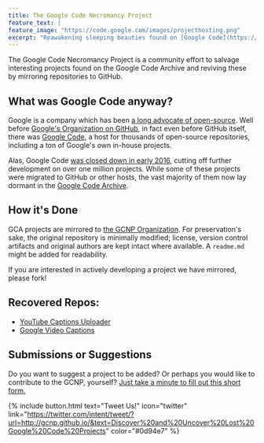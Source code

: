```yaml
---
title: The Google Code Necromancy Project
feature_text: |
feature_image: "https://code.google.com/images/projecthosting.png"
excerpt: "Reawakening sleeping beauties found on [Google Code](https://code.google.com/archive/)."
---
```


The Google Code Necromancy Project is a community effort to salvage interesting projects found on the Google Code Archive and reviving these by mirroring repositories to GitHub.

## What was Google Code anyway?

Google is a company which has been [a long advocate of open-source](https://opensource.googleblog.com/2008/02/welcome-to-google-open-source-blog.html). Well before [Google's Organization on GitHub](https://github.com/google/), in fact even before GitHub itself, there was [Google Code](https://code.google.com/), a host for thousands of open-source repositories, including a ton of Google's own in-house projects.

Alas, Google Code [was closed down in early 2016](https://code.google.com/archive/), cutting off further development on over one million projects. While some of these projects were migrated to GitHub or other hosts, the vast majority of them now lay dormant in the [Google Code Archive](https://code.google.com/archive/d/code.google.com).

## How it's Done

GCA projects are mirrored to [the GCNP Organization](https://github.com/GCNP). For preservation's sake, the original repository is minimally modified; license, version control artifacts and original authors are kept intact where available. A `readme.md` might be added for readability.

If you are interested in actively developing a project we have mirrored, please fork!

## Recovered Repos:

- [YouTube Captions Uploader](https://github.com/GCNP/youtube-captions-uploader)
- [Google Video Captions](https://github.com/GCNP/google-video-captions)

[comment]: <> (## Demonstrations)

## Submissions or Suggestions

Do you want to suggest a project to be added? Or perhaps you would like to contribute to the GCNP, yourself? [Just take a minute to fill out this short form.](https://forms.gle/QxusrdhA9gp6bsaX7)


{% include button.html text="Tweet Us!" icon="twitter" link="https://twitter.com/intent/tweet/?url=http://gcnp.github.io/&text=Discover%20and%20Uncover%20Lost%20Google%20Code%20Projects" color="#0d94e7" %}